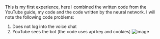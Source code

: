 This is my first experience, here I combined the written code from the YouTube guide, my code and the code written by the neural network. 
I will note the following code problems:
1. Does not log into the voice chat
2. YouTube sees the bot (the code uses api key and cookies)
![image](https://github.com/user-attachments/assets/b56c55e7-9975-4af0-b64c-b2e99c36d97e)
